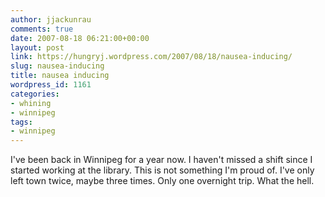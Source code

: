 ```yaml
---
author: jjackunrau
comments: true
date: 2007-08-18 06:21:00+00:00
layout: post
link: https://hungryj.wordpress.com/2007/08/18/nausea-inducing/
slug: nausea-inducing
title: nausea inducing
wordpress_id: 1161
categories:
- whining
- winnipeg
tags:
- winnipeg
---
```


I've been back in Winnipeg for a year now.  I haven't missed a shift since I started working at the library.  This is not something I'm proud of.  I've only left town twice, maybe three times.  Only one overnight trip.  What the hell.
